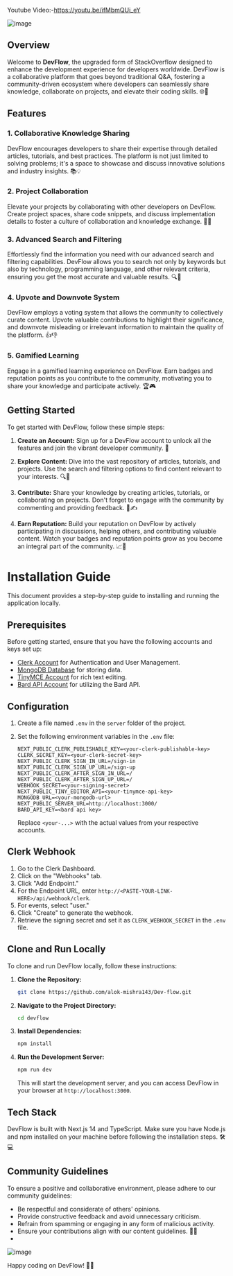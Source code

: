 
Youtube Video:-https://youtu.be/ifMbmQUi_eY


![image](https://github.com/alok-mishra143/Dev-flow/assets/100504874/d0739e95-66ab-4a44-a3d5-034f9d0133c9)


## Overview

Welcome to **DevFlow**, the upgraded form of StackOverflow designed to enhance the development experience for developers worldwide. DevFlow is a collaborative platform that goes beyond traditional Q&A, fostering a community-driven ecosystem where developers can seamlessly share knowledge, collaborate on projects, and elevate their coding skills. 🌐🚀

## Features

### 1. Collaborative Knowledge Sharing

DevFlow encourages developers to share their expertise through detailed articles, tutorials, and best practices. The platform is not just limited to solving problems; it's a space to showcase and discuss innovative solutions and industry insights. 📚💡

### 2. Project Collaboration

Elevate your projects by collaborating with other developers on DevFlow. Create project spaces, share code snippets, and discuss implementation details to foster a culture of collaboration and knowledge exchange. 👥🤝

### 3. Advanced Search and Filtering

Effortlessly find the information you need with our advanced search and filtering capabilities. DevFlow allows you to search not only by keywords but also by technology, programming language, and other relevant criteria, ensuring you get the most accurate and valuable results. 🔍🎯

### 4. Upvote and Downvote System

DevFlow employs a voting system that allows the community to collectively curate content. Upvote valuable contributions to highlight their significance, and downvote misleading or irrelevant information to maintain the quality of the platform. 👍👎

### 5. Gamified Learning

Engage in a gamified learning experience on DevFlow. Earn badges and reputation points as you contribute to the community, motivating you to share your knowledge and participate actively. 🏆🎮

## Getting Started

To get started with DevFlow, follow these simple steps:

1. **Create an Account:** Sign up for a DevFlow account to unlock all the features and join the vibrant developer community. 🌟

2. **Explore Content:** Dive into the vast repository of articles, tutorials, and projects. Use the search and filtering options to find content relevant to your interests. 🔍📄

3. **Contribute:** Share your knowledge by creating articles, tutorials, or collaborating on projects. Don't forget to engage with the community by commenting and providing feedback. 💬✍️

4. **Earn Reputation:** Build your reputation on DevFlow by actively participating in discussions, helping others, and contributing valuable content. Watch your badges and reputation points grow as you become an integral part of the community. 📈👏

# Installation Guide

This document provides a step-by-step guide to installing and running the application locally.

## Prerequisites

Before getting started, ensure that you have the following accounts and keys set up:

- [Clerk Account](https://clerk.dev/) for Authentication and User Management.
- [MongoDB Database](https://www.mongodb.com/) for storing data.
- [TinyMCE Account](https://www.tiny.cloud/) for rich text editing.
- [Bard API  Account]() for utilizing the Bard  API.


## Configuration

1. Create a file named `.env` in the `server` folder of the project.
2. Set the following environment variables in the `.env` file:

    ```env
    NEXT_PUBLIC_CLERK_PUBLISHABLE_KEY=<your-clerk-publishable-key>
    CLERK_SECRET_KEY=<your-clerk-secret-key>
    NEXT_PUBLIC_CLERK_SIGN_IN_URL=/sign-in
    NEXT_PUBLIC_CLERK_SIGN_UP_URL=/sign-up
    NEXT_PUBLIC_CLERK_AFTER_SIGN_IN_URL=/
    NEXT_PUBLIC_CLERK_AFTER_SIGN_UP_URL=/
    WEBHOOK_SECRET=<your-signing-secret>
    NEXT_PUBLIC_TINY_EDITOR_API=<your-tinymce-api-key>
    MONGODB_URL=<your-mongodb-url>
    NEXT_PUBLIC_SERVER_URL=http://localhost:3000/
    BARD_API_KEY=<bard api key>
    ```

   Replace `<your-...>` with the actual values from your respective accounts.

## Clerk Webhook

1. Go to the Clerk Dashboard.
2. Click on the "Webhooks" tab.
3. Click "Add Endpoint."
4. For the Endpoint URL, enter `http://<PASTE-YOUR-LINK-HERE>/api/webhook/clerk`.
5. For events, select "user."
6. Click "Create" to generate the webhook.
7. Retrieve the signing secret and set it as `CLERK_WEBHOOK_SECRET` in the `.env` file.

## Clone and Run Locally

To clone and run DevFlow locally, follow these instructions:

1. **Clone the Repository:**
   ```bash
   git clone https://github.com/alok-mishra143/Dev-flow.git
   ```

2. **Navigate to the Project Directory:**
   ```bash
   cd devflow
   ```

3. **Install Dependencies:**
   ```bash
   npm install
   ```

4. **Run the Development Server:**
   ```bash
   npm run dev
   ```

   This will start the development server, and you can access DevFlow in your browser at `http://localhost:3000`.

## Tech Stack

DevFlow is built with Next.js 14 and TypeScript. Make sure you have Node.js and npm installed on your machine before following the installation steps. 🛠️💻

## Community Guidelines

To ensure a positive and collaborative environment, please adhere to our community guidelines:

- Be respectful and considerate of others' opinions.
- Provide constructive feedback and avoid unnecessary criticism.
- Refrain from spamming or engaging in any form of malicious activity.
- Ensure your contributions align with our content guidelines. 🤝🚀
- 
![image](https://github.com/user-attachments/assets/c19e229c-98d6-4538-90c1-0759e0d07289)


Happy coding on DevFlow! 🚀🌟
